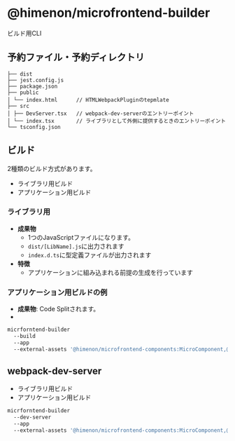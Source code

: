 # @himenon/microfrontend-builder

ビルド用CLI

## 予約ファイル・予約ディレクトリ

```
├── dist
├── jest.config.js
├── package.json
├── public
│ └── index.html      // HTMLWebpackPluginのtepmlate
├── src
│ ├── DevServer.tsx   // webpack-dev-serverのエントリーポイント
│ └── index.tsx       // ライブラリとして外側に提供するときのエントリーポイント
└── tsconfig.json
```

## ビルド

2種類のビルド方式があります。

* ライブラリ用ビルド
* アプリケーション用ビルド

### ライブラリ用

* **成果物**
  * 1つのJavaScriptファイルになります。
  * `dist/[LibName].js`に出力されます
  * `index.d.ts`に型定義ファイルが出力されます
* **特徴**
  * アプリケーションに組み込まれる前提の生成を行っています

### アプリケーション用ビルドの例

* **成果物**: Code Splitされます。
* 

```bash
micrforntend-builder
  --build
  --app
  --external-assets '@himenon/microfrontend-components:MicroComponent,@himenon/microfrontend-tutorial:Tutorial'
```

## webpack-dev-server

* ライブラリ用ビルド
* アプリケーション用ビルド

```bash
micrforntend-builder
  --dev-server
  --app
  --external-assets '@himenon/microfrontend-components:MicroComponent,@himenon/microfrontend-tutorial:Tutorial'
```